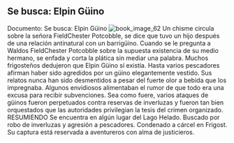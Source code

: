 ## Se busca: Elpin Güino
Documento: Se busca: Elpin Güino
![book_image_62](https://media.discordapp.net/attachments/1105643336989159555/1105648180844048425/62.jpg)
Un chisme circula sobre la señora FieldChester Potcobble, se dice que tuvo un hijo después de una relación antinatural con un barrigüino. Cuando se le pregunta a Waldos FieldChester Potcobble sobre la supuesta existencia de su medio hermano, se enfada y corta la plática sin mediar una palabra.
Muchos frigosteños dedujeron que Elpin Güino sí existía. Hasta varios pescadores afirman haber sido agredidos por un güino elegantemente vestido. Sus relatos nunca han sido desmentidos a pesar del fuerte olor a bebida que los impregnaba. Algunos envidiosos alimentaban el rumor de que todo era una excusa para recibir subvenciones.
Sea como fuere, varios ataques de güinos fueron perpetuados contra reservas de inverluzas y fueron tan bien orquestados que las autoridades privilegian la tesis del crimen organizado.
RESUMIENDO
Se encuentra en algún lugar del Lago Helado.
Buscado por robo de inverluzas y agresión a pescadores.
Condenado a cárcel en Frigost.
Su captura está reservada a aventureros con alma de justicieros.

